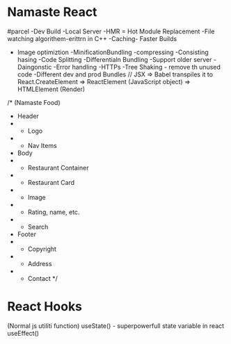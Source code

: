 # Namaste React


#parcel
-Dev Build
-Local Server
-HMR = Hot Module Replacement
-File watching algorithem-erittrn in C++
-Caching- Faster Builds
- Image optimiztion
-MinificationBundling
-compressing
-Consisting hasing
-Code Splitting
-Differentialn Bundling -Support older server
-Daingonstic
-Error handling
-HTTPs
-Tree Shaking - remove th unused code 
-Different dev and prod Bundles 
// JSX => Babel transpiles it to React.CreateElement => ReactElement (JavaScript object) => HTMLElement (Render)

/* (Namaste Food)
* Header
* - Logo
* - Nav Items
* Body
* - Restaurant Container
*  - Restaurant Card
*    - Image
*    - Rating, name, etc.
* - Search
* Footer
* - Copyright
* - Address
* - Contact
*/

# React Hooks
(Normal js utiliti function)
useState() - superpowerfull state variable in react
useEffect()